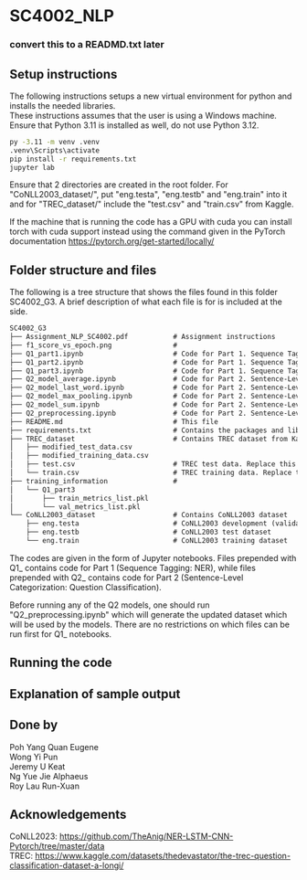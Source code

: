 # SC4002_NLP

### convert this to a READMD.txt later  

## Setup instructions

The following instructions setups a new virtual environment for python and installs the needed libraries.  
These instructions assumes that the user is using a Windows machine. Ensure that Python 3.11 is installed as well, do not use Python 3.12. 

```cmd
py -3.11 -m venv .venv
.venv\Scripts\activate
pip install -r requirements.txt
jupyter lab
```

Ensure that 2 directories are created in the root folder. For "CoNLL2003_dataset/", put "eng.testa", "eng.testb" and "eng.train" into it 
and for "TREC_dataset/" include the "test.csv" and "train.csv" from Kaggle.

If the machine that is running the code has a GPU with cuda you can install torch with cuda support instead 
using the command given in the PyTorch documentation https://pytorch.org/get-started/locally/

## Folder structure and files 

The following is a tree structure that shows the files found in this folder SC4002_G3. A brief description of what each file is for is included at the side.

```markdown
SC4002_G3
├── Assignment_NLP_SC4002.pdf           # Assignment instructions
├── f1_score_vs_epoch.png               # 
├── Q1_part1.ipynb                      # Code for Part 1. Sequence Tagging: NER, answers question 1.1
├── Q1_part2.ipynb                      # Code for Part 1. Sequence Tagging: NER, answers question 1.2
├── Q1_part3.ipynb                      # Code for Part 1. Sequence Tagging: NER, contains the model and answers question 1.3
├── Q2_model_average.ipynb              # Code for Part 2. Sentence-Level Categorization: Question Classification, contains the model that uses average pooling and answers question 2
├── Q2_model_last_word.ipynb            # Code for Part 2. Sentence-Level Categorization: Question Classification, contains the model that uses last word pooling and answers question 2
├── Q2_model_max_pooling.ipynb          # Code for Part 2. Sentence-Level Categorization: Question Classification, contains the model that uses max pooling and answers question 2
├── Q2_model_sum.ipynb                  # Code for Part 2. Sentence-Level Categorization: Question Classification, contains the model that uses sum pooling and answers question 2
├── Q2_preprocessing.ipynb              # Code for Part 2. Sentence-Level Categorization: Question Classification, contains preprocessing code
├── README.md                           # This file
├── requirements.txt                    # Contains the packages and libraries needed to run all the code
├── TREC_dataset                        # Contains TREC dataset from Kaggle
│   ├── modified_test_data.csv
│   ├── modified_training_data.csv
│   ├── test.csv                        # TREC test data. Replace this file if using own dataset, and rerun Q2_preprocessing.ipynb
│   └── train.csv                       # TREC training data. Replace this file if using own dataset, and rerun Q2_preprocessing.ipynb
├── training_information                #
│   └── Q1_part3
│       ├── train_metrics_list.pkl
│       └── val_metrics_list.pkl
└── CoNLL2003_dataset                   # Contains CoNLL2003 dataset
    ├── eng.testa                       # CoNLL2003 development (validation) dataset
    ├── eng.testb                       # CoNLL2003 test dataset
    └── eng.train                       # CoNLL2003 training dataset
```

The codes are given in the form of Jupyter notebooks. Files prepended with Q1_ contains code for Part 1 (Sequence Tagging: NER), while 
files prepended with Q2_ contains code for Part 2 (Sentence-Level Categorization: Question Classification).

Before running any of the Q2 models, one should run "Q2_preprocessing.ipynb" which will generate the updated dataset which will be used by the models. 
There are no restrictions on which files can be run first for Q1_ notebooks.

## Running the code

## Explanation of sample output

## Done by
Poh Yang Quan Eugene  
Wong Yi Pun  
Jeremy U Keat  
Ng Yue Jie Alphaeus  
Roy Lau Run-Xuan  

## Acknowledgements
CoNLL2023: https://github.com/TheAnig/NER-LSTM-CNN-Pytorch/tree/master/data  
TREC: https://www.kaggle.com/datasets/thedevastator/the-trec-question-classification-dataset-a-longi/